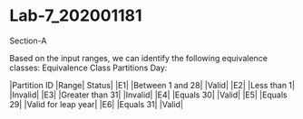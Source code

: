 # Lab-7_202001181

Section-A

Based on the input ranges, we can identify the following equivalence classes:
Equivalence Class Partitions
Day:

|Partition ID	|Range|	Status|
|E1|	|Between 1 and 28|	|Valid|
|E2|	|Less than 1|	|Invalid|
|E3|  |Greater than 31|	|Invalid|
|E4|	|Equals 30|	|Valid|
|E5|	|Equals 29|	|Valid for leap year|
|E6|	|Equals 31|	|Valid|
